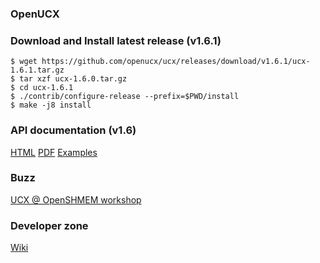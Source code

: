 ### OpenUCX

### Download and Install latest release (v1.6.1)

```console
$ wget https://github.com/openucx/ucx/releases/download/v1.6.1/ucx-1.6.1.tar.gz
$ tar xzf ucx-1.6.0.tar.gz
$ cd ucx-1.6.1
$ ./contrib/configure-release --prefix=$PWD/install
$ make -j8 install
```

### API documentation (v1.6)
   [HTML](api/v1.6/html)  [PDF](api/v1.6/ucx.pdf)
   [Examples](https://github.com/openucx/ucx/tree/v1.6.x/test/examples)

### Buzz
   [UCX @ OpenSHMEM workshop](http://www.openucx.org/wp-content/uploads/2015/08/UCX_OpenSHMEM_2015.pdf)

### Developer zone
   [Wiki](https://github.com/openucx/ucx/wiki)
